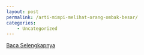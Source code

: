```yaml
---
layout: post
permalink: /arti-mimpi-melihat-orang-ombak-besar/
categories:
    - Uncategorized
---
```


[Baca Selengkapnya](/07)